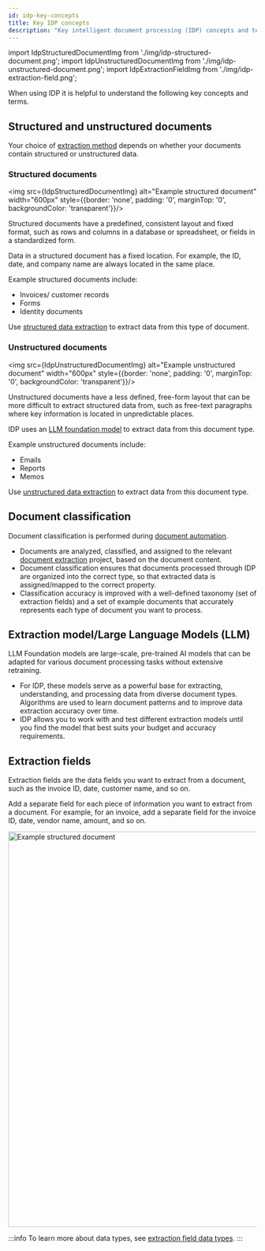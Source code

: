 ```yaml
---
id: idp-key-concepts
title: Key IDP concepts
description: "Key intelligent document processing (IDP) concepts and terms, such as the difference between structured and unstructured documents."
---
```


import IdpStructuredDocumentImg from './img/idp-structured-document.png';
import IdpUnstructuredDocumentImg from './img/idp-unstructured-document.png';
import IdpExtractionFieldImg from './img/idp-extraction-field.png';

When using IDP it is helpful to understand the following key concepts and terms.

## Structured and unstructured documents

Your choice of [extraction method](idp-document-extraction.md#create-extraction-project) depends on whether your documents contain structured or unstructured data.

### Structured documents

<div class="double-column-container">
<div class="double-column-left"  style={{marginRight: '30px'}}>

<img src={IdpStructuredDocumentImg} alt="Example structured document" width="600px" style={{border: 'none', padding: '0', marginTop: '0', backgroundColor: 'transparent'}}/>

</div>
<div class="double-column-right">

Structured documents have a predefined, consistent layout and fixed format, such as rows and columns in a database or spreadsheet, or fields in a standardized form.

Data in a structured document has a fixed location. For example, the ID, date, and company name are always located in the same place.

Example structured documents include:

- Invoices/ customer records
- Forms
- Identity documents

Use [structured data extraction](idp-structured-extraction.md) to extract data from this type of document.

</div>
</div>

### Unstructured documents

<div class="double-column-container">
<div class="double-column-left"  style={{marginRight: '30px'}}>

<img src={IdpUnstructuredDocumentImg} alt="Example unstructured document" width="600px" style={{border: 'none', padding: '0', marginTop: '0', backgroundColor: 'transparent'}}/>

</div>
<div class="double-column-right">

Unstructured documents have a less defined, free-form layout that can be more difficult to extract structured data from, such as free-text paragraphs where key information is located in unpredictable places.

IDP uses an [LLM foundation model](#llm-foundation-models) to extract data from this document type.

Example unstructured documents include:

- Emails
- Reports
- Memos

Use [unstructured data extraction](idp-unstructured-extraction.md) to extract data from this document type.

</div>
</div>

## Document classification

Document classification is performed during [document automation](idp-document-automation.md).

- Documents are analyzed, classified, and assigned to the relevant [document extraction](idp-document-extraction.md) project, based on the document content.
- Document classification ensures that documents processed through IDP are organized into the correct type, so that extracted data is assigned/mapped to the correct property.
- Classification accuracy is improved with a well-defined taxonomy (set of extraction fields) and a set of example documents that accurately represents each type of document you want to process.

## Extraction model/Large Language Models (LLM)

LLM Foundation models are large-scale, pre-trained AI models that can be adapted for various document processing tasks without extensive retraining.

- For IDP, these models serve as a powerful base for extracting, understanding, and processing data from diverse document types. Algorithms are used to learn document patterns and to improve data extraction accuracy over time.
- IDP allows you to work with and test different extraction models until you find the model that best suits your budget and accuracy requirements.

## Extraction fields

Extraction fields are the data fields you want to extract from a document, such as the invoice ID, date, customer name, and so on.

Add a separate field for each piece of information you want to extract from a document. For example, for an invoice, add a separate field for the invoice ID, date, vendor name, amount, and so on.

<img src={IdpExtractionFieldImg} alt="Example structured document" width="800px"/>

:::info
To learn more about data types, see [extraction field data types](idp-reference.md#extraction-field-data-types).
:::
